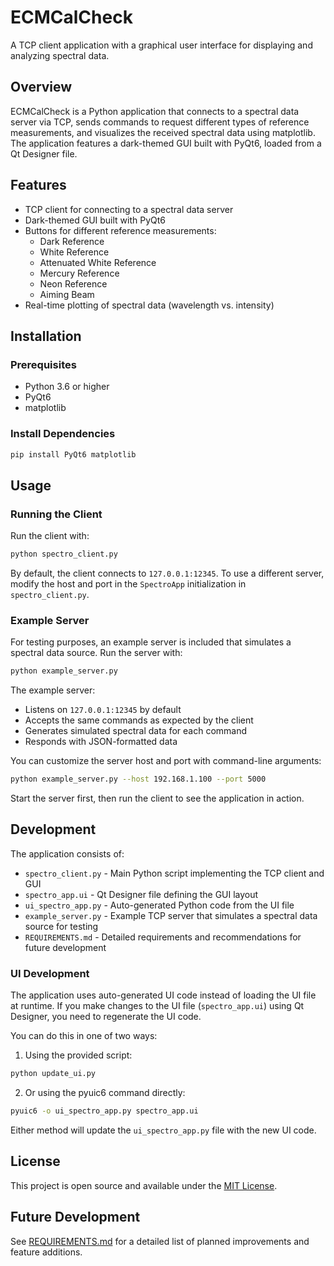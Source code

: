 # ECMCalCheck

A TCP client application with a graphical user interface for displaying and analyzing spectral data.

## Overview

ECMCalCheck is a Python application that connects to a spectral data server via TCP, sends commands to request different types of reference measurements, and visualizes the received spectral data using matplotlib. The application features a dark-themed GUI built with PyQt6, loaded from a Qt Designer file.

## Features

- TCP client for connecting to a spectral data server
- Dark-themed GUI built with PyQt6
- Buttons for different reference measurements:
  - Dark Reference
  - White Reference
  - Attenuated White Reference
  - Mercury Reference
  - Neon Reference
  - Aiming Beam
- Real-time plotting of spectral data (wavelength vs. intensity)

## Installation

### Prerequisites

- Python 3.6 or higher
- PyQt6
- matplotlib

### Install Dependencies

```bash
pip install PyQt6 matplotlib
```

## Usage

### Running the Client

Run the client with:

```bash
python spectro_client.py
```

By default, the client connects to `127.0.0.1:12345`. To use a different server, modify the host and port in the `SpectroApp` initialization in `spectro_client.py`.

### Example Server

For testing purposes, an example server is included that simulates a spectral data source. Run the server with:

```bash
python example_server.py
```

The example server:
- Listens on `127.0.0.1:12345` by default
- Accepts the same commands as expected by the client
- Generates simulated spectral data for each command
- Responds with JSON-formatted data

You can customize the server host and port with command-line arguments:

```bash
python example_server.py --host 192.168.1.100 --port 5000
```

Start the server first, then run the client to see the application in action.

## Development

The application consists of:

- `spectro_client.py` - Main Python script implementing the TCP client and GUI
- `spectro_app.ui` - Qt Designer file defining the GUI layout
- `ui_spectro_app.py` - Auto-generated Python code from the UI file
- `example_server.py` - Example TCP server that simulates a spectral data source for testing
- `REQUIREMENTS.md` - Detailed requirements and recommendations for future development

### UI Development

The application uses auto-generated UI code instead of loading the UI file at runtime. If you make changes to the UI file (`spectro_app.ui`) using Qt Designer, you need to regenerate the UI code.

You can do this in one of two ways:

1. Using the provided script:

```bash
python update_ui.py
```

2. Or using the pyuic6 command directly:

```bash
pyuic6 -o ui_spectro_app.py spectro_app.ui
```

Either method will update the `ui_spectro_app.py` file with the new UI code.

## License

This project is open source and available under the [MIT License](https://opensource.org/licenses/MIT).

## Future Development

See [REQUIREMENTS.md](REQUIREMENTS.md) for a detailed list of planned improvements and feature additions.
